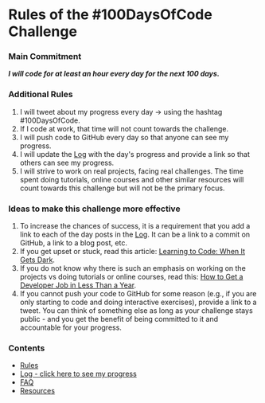 # Rules of the #100DaysOfCode Challenge

### Main Commitment

***I will code for at least an hour every day for the next 100 days.***

### Additional Rules

1. I will tweet about my progress every day -> using the hashtag #100DaysOfCode.
2. If I code at work, that time will not count towards the challenge.
3. I will push code to GitHub every day so that anyone can see my progress.
4. I will update the [Log](log.md) with the day's progress and provide a link so that others can see my progress.
5. I will strive to work on real projects, facing real challenges. The time spent doing tutorials, online courses and other similar resources will count towards this challenge but will not be the primary focus.

### Ideas to make this challenge more effective

1. To increase the chances of success, it is a requirement that you add a link to each of the day posts in the [Log](log.md). It can be a link to a commit on GitHub, a link to a blog post, etc.
2. If you get upset or stuck, read this article: [Learning to Code: When It Gets Dark](https://medium.freecodecamp.org/learning-to-code-when-it-gets-dark-e485edfb58fd).
3. If you do not know why there is such an emphasis on working on the projects vs doing tutorials or online courses, read this: [How to Get a Developer Job in Less Than a Year](https://medium.freecodecamp.org/how-to-get-a-developer-job-in-less-than-a-year-c27bbfe71645).
4. If you cannot push your code to GitHub for some reason (e.g., if you are only starting to code and doing interactive exercises), provide a link to a tweet. You can think of something else as long as your challenge stays public - and you get the benefit of being committed to it and accountable for your progress.

### Contents

* [Rules](rules.md)
* [Log - click here to see my progress](log.md)
* [FAQ](faq.md)
* [Resources](resources.md)
